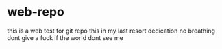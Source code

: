 # web-repo
this is a web test for git repo
this in my last resort dedication no breathing dont give a fuck if the world dont see me 
